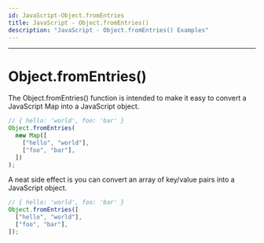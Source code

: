 ```yaml
---
id: JavaScript-Object.fromEntries
title: JavaScript - Object.fromEntries()
description: "JavaScript - Object.fromEntries() Examples"
---
```


---

# Object.fromEntries()

The Object.fromEntries() function is intended to make it easy to convert a JavaScript Map into a JavaScript object.

```javascript
// { hello: 'world', foo: 'bar' }
Object.fromEntries(
  new Map([
    ["hello", "world"],
    ["foo", "bar"],
  ])
);
```

A neat side effect is you can convert an array of key/value pairs into a JavaScript object.

```javascript
// { hello: 'world', foo: 'bar' }
Object.fromEntries([
  ["hello", "world"],
  ["foo", "bar"],
]);
```
